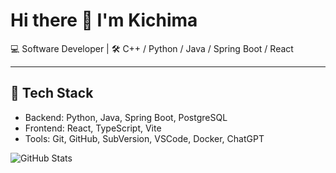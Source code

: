 # Hi there 👋 I'm Kichima

💻 Software Developer | 🛠️ C++ / Python / Java / Spring Boot / React

---

## 🔧 Tech Stack
- Backend: Python, Java, Spring Boot, PostgreSQL
- Frontend: React, TypeScript, Vite
- Tools: Git, GitHub, SubVersion, VSCode, Docker, ChatGPT

![GitHub Stats](https://github-readme-stats.vercel.app/api?username=kichima-400&show_icons=true&theme=tokyonight)

<!--
**kichima-400/kichima-400** is a ✨ _special_ ✨ repository because its `README.md` (this file) appears on your GitHub profile.

Here are some ideas to get you started:

- 🔭 I’m currently working on ...
- 🌱 I’m currently learning ...
- 👯 I’m looking to collaborate on ...
- 🤔 I’m looking for help with ...
- 💬 Ask me about ...
- 📫 How to reach me: ...
- 😄 Pronouns: ...
- ⚡ Fun fact: ...
-->
